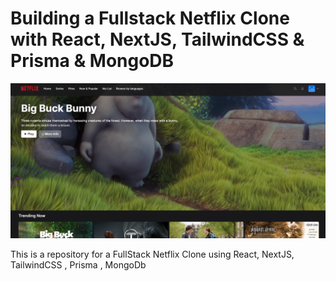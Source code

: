 # Building a Fullstack Netflix Clone with React, NextJS, TailwindCSS & Prisma & MongoDB

![image](./public/images/screenshot-image.png)

This is a repository for a FullStack Netflix Clone using React, NextJS, TailwindCSS , Prisma , MongoDb
